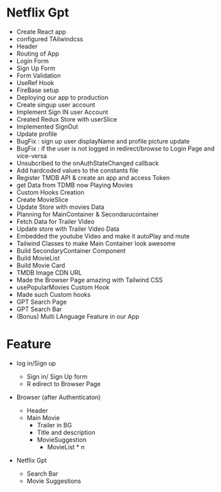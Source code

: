 # Netflix Gpt

- Create React app
- configured TAilwindcss
- Header
- Routing of App
- Login Form
- Sign Up Form 
- Form Validation
- UseRef Hook
- FireBase setup
- Deploying our app to production
- Create singup user account
- Implement Sign IN user Account
- Created Redux Store with userSlice
- Implemented SignOut 
- Update profile
- BugFix : sign up user displayName and profile picture update
- BugFix : if the user is not logged in redirect/browse to Login Page and vice-versa 
- Unsubcribed to the onAuthStateChanged callback
- Add hardcoded values to the constants file
- Register TMDB API & create an app and access Token
- get Data from TDMB now Playing Movies
- Custom Hooks Creation
- Create MovieSlice
- Update Store with movies Data
- Planning for MainContainer & Secondarucontainer
- Fetch Data for Trailer Video
- Update store with Trailer Video Data
- Embedded the youtube Video and make it autoPlay and mute
- Tailwind Classes to make Main Container look awesome
- Build SecondaryContainer Component
- Build MovieList
- Build Movie Card
- TMDB Image CDN URL 
- Made the Browser Page amazing with Tailwind CSS
- usePopularMovies Custom Hook
- Made such Custom hooks
- GPT Search Page
- GPT Search Bar
- (Bonus) Multi LAnguage Feature in our App




# Feature
- log in/Sign up
  - Sign in/ Sign Up form
  - R edirect to Browser Page

- Browser (after Authenticaton)
  - Header 
  - Main Movie
    - Trailer in BG
    - Title and description
    - MovieSuggestion
      - MovieList * n


- Netflix Gpt
  - Search Bar
  - Movie Suggestions